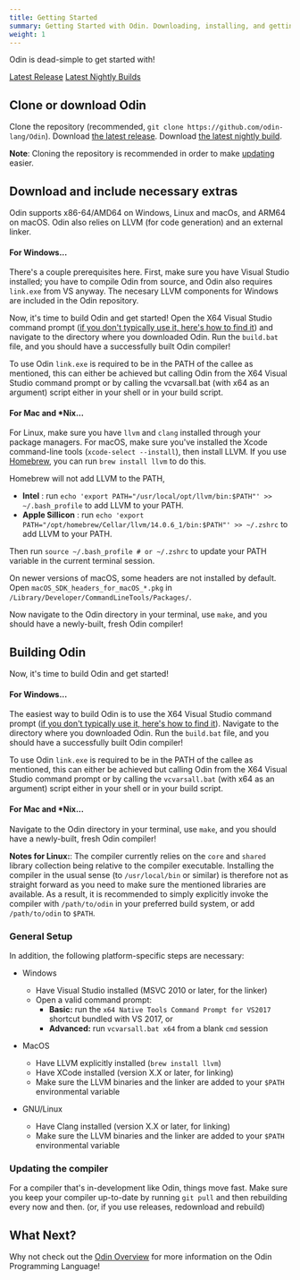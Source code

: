 ```yaml
---
title: Getting Started
summary: Getting Started with Odin. Downloading, installing, and getting your first program to compile and run.
weight: 1
---
```


Odin is dead-simple to get started with!

<a href="https://github.com/odin-lang/Odin/releases" class="btn btn-outline-primary">Latest Release</a>
<a href="/docs/nightly" class="btn btn-outline-primary">Latest Nightly Builds</a>


## Clone or download Odin

Clone the repository (recommended, `git clone https://github.com/odin-lang/Odin`).
Download [the latest release](https://github.com/odin-lang/Odin/releases/latest).
Download [the latest nightly build](/docs/nightly/).

**Note**: Cloning the repository is recommended in order to make [updating](#updating-the-compiler) easier.

## Download and include necessary extras

Odin supports x86-64/AMD64 on Windows, Linux and macOs, and ARM64 on macOS. Odin also relies on LLVM (for code generation) and an external linker.

#### For Windows...
There's a couple prerequisites here. First, make sure you have Visual Studio installed; you have to compile Odin from source, and Odin also requires `link.exe` from VS anyway. The necesary LLVM components for Windows are included in the Odin repository.

Now, it's time to build Odin and get started! Open the X64 Visual Studio command prompt ([if you don't typically use it, here's how to find it](https://docs.microsoft.com/en-us/dotnet/framework/tools/developer-command-prompt-for-vs)) and navigate to the directory where you downloaded Odin. Run the `build.bat` file, and you should have a successfully built Odin compiler!

To use Odin `link.exe` is required to be in the PATH of the callee as mentioned, this can either be achieved but calling Odin from the X64 Visual Studio command prompt or by calling the vcvarsall.bat (with x64 as an argument) script either in your shell or in your build script.

#### For Mac and \*Nix...

For Linux, make sure you have `llvm` and `clang` installed through your package managers.
For macOS, make sure you've installed the Xcode command-line tools (`xcode-select --install`), then install LLVM. If you use [Homebrew](https://brew.sh/), you can run `brew install llvm` to do this.

Homebrew will not add LLVM to the PATH,
- **Intel** : run `echo 'export PATH="/usr/local/opt/llvm/bin:$PATH"' >> ~/.bash_profile` to add LLVM to your PATH.
- **Apple Sillicon** : run `echo 'export PATH="/opt/homebrew/Cellar/llvm/14.0.6_1/bin:$PATH"' >> ~/.zshrc` to add LLVM to your PATH.

Then run `source ~/.bash_profile # or ~/.zshrc` to update your PATH variable in the current terminal session.

On newer versions of macOS, some headers are not installed by default. Open `macOS_SDK_headers_for_macOS_*.pkg` in `/Library/Developer/CommandLineTools/Packages/`.

Now navigate to the Odin directory in your terminal, use `make`, and you should have a newly-built, fresh Odin compiler!

## Building Odin

Now, it's time to build Odin and get started!

#### For Windows...
The easiest way to build Odin is to use the X64 Visual Studio command prompt ([if you don't typically use it, here's how to find it](https://docs.microsoft.com/en-us/dotnet/framework/tools/developer-command-prompt-for-vs)). Navigate to the directory where you downloaded Odin. Run the `build.bat` file, and you should have a successfully built Odin compiler!

To use Odin `link.exe` is required to be in the PATH of the callee as mentioned, this can either be achieved but calling Odin from the X64 Visual Studio command prompt or by calling the `vcvarsall.bat` (with x64 as an argument) script either in your shell or in your build script.

#### For Mac and \*Nix...

Navigate to the Odin directory in your terminal, use `make`, and you should have a newly-built, fresh Odin compiler!

**Notes for Linux:**: The compiler currently relies on the `core` and `shared` library collection being relative to the compiler executable. Installing the compiler in the usual sense (to `/usr/local/bin` or similar) is therefore not as straight forward as you need to make sure the mentioned libraries are available. As a result, it is recommended to simply explicitly invoke the compiler with `/path/to/odin` in your preferred build system, or add `/path/to/odin` to `$PATH`.


### General Setup

In addition, the following platform-specific steps are necessary:

- Windows
    * Have Visual Studio installed (MSVC 2010 or later, for the linker)
    * Open a valid command prompt:
        * **Basic:** run the `x64 Native Tools Command Prompt for VS2017` shortcut bundled with VS 2017, or
        * **Advanced:** run `vcvarsall.bat x64` from a blank `cmd` session

- MacOS
    * Have LLVM explicitly installed (`brew install llvm`)
    * Have XCode installed (version X.X or later, for linking)
    * Make sure the LLVM binaries and the linker are added to your `$PATH` environmental variable

- GNU/Linux
    * Have Clang installed (version X.X or later, for linking)
    * Make sure the LLVM binaries and the linker are added to your `$PATH` environmental variable


### Updating the compiler

For a compiler that's in-development like Odin, things move fast. Make sure you keep your compiler up-to-date by running `git pull` and then rebuilding every now and then. (or, if you use releases, redownload and rebuild)


## What Next?

Why not check out the [Odin Overview](/docs/overview/) for more information on the Odin Programming Language!
